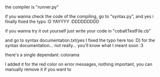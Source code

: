 the compiler is "runner.py"

if you wanna check the code of the compiling, go to "syntax.py", and yes i finally fixed the typo :D
YAYYYY :DDDDDDDDD

if you wanna try it out yourself just write your code in "cobaltTestFile.cb"

and go to syntax documentation.txt(yes I fixed the typo here too :D) for the syntax documentation... not really... you'll know what I
meant soon :3

there's a single dependant:
colorama

I added it for the red color on error messages, nothing important, you can manually remove it if you want to

